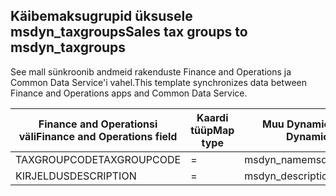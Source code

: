 ## <a name="sales-tax-groups-to-msdyn_taxgroups"></a><span data-ttu-id="d34b8-101">Käibemaksugrupid üksusele msdyn_taxgroups</span><span class="sxs-lookup"><span data-stu-id="d34b8-101">Sales tax groups to msdyn_taxgroups</span></span>

<span data-ttu-id="d34b8-102">See mall sünkroonib andmeid rakenduste Finance and Operations ja Common Data Service'i vahel.</span><span class="sxs-lookup"><span data-stu-id="d34b8-102">This template synchronizes data between Finance and Operations apps and Common Data Service.</span></span>

<span data-ttu-id="d34b8-103">Finance and Operationsi väli</span><span class="sxs-lookup"><span data-stu-id="d34b8-103">Finance and Operations field</span></span> | <span data-ttu-id="d34b8-104">Kaardi tüüp</span><span class="sxs-lookup"><span data-stu-id="d34b8-104">Map type</span></span> | <span data-ttu-id="d34b8-105">Muu Dynamics 365 väli</span><span class="sxs-lookup"><span data-stu-id="d34b8-105">Other Dynamics 365 field</span></span> | <span data-ttu-id="d34b8-106">Vaikeväärtus</span><span class="sxs-lookup"><span data-stu-id="d34b8-106">Default value</span></span>
---|---|---|---
<span data-ttu-id="d34b8-107">TAXGROUPCODE</span><span class="sxs-lookup"><span data-stu-id="d34b8-107">TAXGROUPCODE</span></span> | = | <span data-ttu-id="d34b8-108">msdyn_name</span><span class="sxs-lookup"><span data-stu-id="d34b8-108">msdyn_name</span></span> | 
<span data-ttu-id="d34b8-109">KIRJELDUS</span><span class="sxs-lookup"><span data-stu-id="d34b8-109">DESCRIPTION</span></span> | = | <span data-ttu-id="d34b8-110">msdyn_description</span><span class="sxs-lookup"><span data-stu-id="d34b8-110">msdyn_description</span></span> | 
